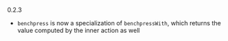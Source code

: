 0.2.3

- `benchpress` is now a specialization of `benchpressWith`, which returns the value computed by the inner action as well
